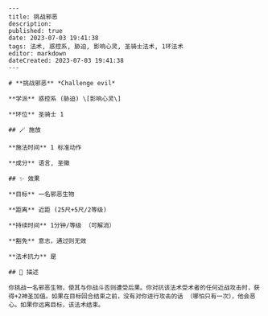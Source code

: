 
    ---
    title: 挑战邪恶
    description: 
    published: true
    date: 2023-07-03 19:41:38
    tags: 法术, 惑控系, 胁迫, 影响心灵, 圣骑士法术, 1环法术
    editor: markdown
    dateCreated: 2023-07-03 19:41:38
    ---

    # **挑战邪恶** *Challenge evil*

    **学派** 惑控系 (胁迫) \[影响心灵\] 

    **环位** 圣骑士 1

    ## 🪄 施放

    **施法时间** 1 标准动作

    **成分** 语言, 圣徽

    ## ✨ 效果 

    **目标** 一名邪恶生物 

    **距离** 近距 (25尺+5尺/2等级)  

    **持续时间** 1分钟/等级 （可解消） 

    **豁免** 意志，通过则无效

    **法术抗力** 是

    ## 📖 描述

    你挑战一名邪恶生物，使其与你战斗否则遭受后果。你对抗该法术受术者的任何近战攻击时，获得+2神圣加值。如果在目标回合结束之前，没有对你进行攻击的话 （哪怕只有一次），他会恶心。如果你远离目标，该法术结束。
    